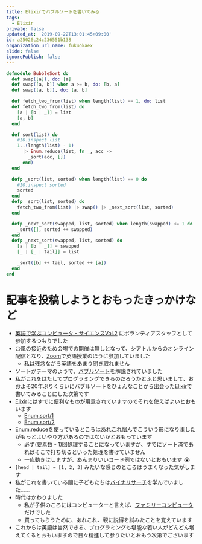 ```yaml
---
title: Elixirでバブルソートを書いてみる
tags:
  - Elixir
private: false
updated_at: '2019-09-22T13:01:45+09:00'
id: a25026c24c236551b138
organization_url_name: fukuokaex
slide: false
ignorePublish: false
---
```

```elixir:bubule.exs
defmodule BubbleSort do
  def swap([a]), do: [a]
  def swap([a, b]) when a >= b, do: [b, a]
  def swap([a, b]), do: [a, b]

  def fetch_two_from(list) when length(list) == 1, do: list
  def fetch_two_from(list) do
    [a | [b | _]] = list
    [a, b]
  end

  def sort(list) do
    #IO.inspect list
    1..(length(list) - 1)
      |> Enum.reduce(list, fn _, acc ->
        _sort(acc, [])
      end)
  end

  defp _sort(list, sorted) when length(list) == 0 do
    #IO.inspect sorted
    sorted
  end
  defp _sort(list, sorted) do
    fetch_two_from(list) |> swap() |> _next_sort(list, sorted)
  end

  defp _next_sort(swapped, list, sorted) when length(swapped) <= 1 do
    _sort([], sorted ++ swapped)
  end
  defp _next_sort(swapped, list, sorted) do
    [a | [b | _]] = swapped
    [_ | [_ | tail]] = list

    _sort([b] ++ tail, sorted ++ [a])
  end
end
```

# 記事を投稿しようとおもったきっかけなど
- [英語で学ぶコンピュータ・サイエンスVol.2](http://kidscodeclub.jp/20190922_online/) にボランティアスタッフとして参加するつもりでした
- 台風の接近のため会場での開催は無しとなって、シアトルからのオンライン配信となり、[Zoom](https://zoom.us/jp-jp/meetings.html)で英語授業のほうに参加していました
    - 私は残念ながら英語をあまり聞き取れません
- ソートがテーマのようで、[バブルソート](https://ja.wikipedia.org/wiki/%E3%83%90%E3%83%96%E3%83%AB%E3%82%BD%E3%83%BC%E3%83%88)を解説されていました
- 私がこれをはたしてプログラミングできるのだろうかとふと思いまして、おおよそ20年ぶりくらいにバブルソートをひょんなことから出会った[Elixir](https://elixir-lang.org/)で書いてみることにした次第です
- [Elixir](https://elixir-lang.org/)にはすでに便利なものが用意されていますのでそれを使えばよいとおもいます
    - [Enum.sort/1](https://hexdocs.pm/elixir/Enum.html#sort/1)
    - [Enum.sort/2](https://hexdocs.pm/elixir/Enum.html#sort/1)
- [Enum.reduce](https://hexdocs.pm/elixir/Enum.html#reduce/3)を使っているところはあれこれ悩んでこういう形になりましたがもっとよいやり方があるのではないかとおもっています
    - 必ず(要素数 - 1)回処理することになっていますが、すでにソート済であればそこで打ち切るといった処理を書けていません
    - 一応動きはしますが、あんまりいいコード例ではないとおもいます :sob: 
- `[head | tail] = [1, 2, 3]` みたいな感じのところはうまくなった気がします
- 私がこれを書いている間に子どもたちは[バイナリサーチ](https://ja.wikipedia.org/wiki/%E4%BA%8C%E5%88%86%E6%8E%A2%E7%B4%A2)を学んでいました……
- 時代はかわりました
    - 私が子供のころにはコンピューターと言えば、[ファミリーコンピュータ](https://ja.wikipedia.org/wiki/%E3%83%95%E3%82%A1%E3%83%9F%E3%83%AA%E3%83%BC%E3%82%B3%E3%83%B3%E3%83%94%E3%83%A5%E3%83%BC%E3%82%BF)だけでした
    - 買ってもらうために、あれこれ、親に説得を試みたことを覚えています
- これからは英語は当然できる、プログラミングも堪能な若い人がどんどん増えてくるとおもいますので日々精進して参りたいとおもう次第でございます

